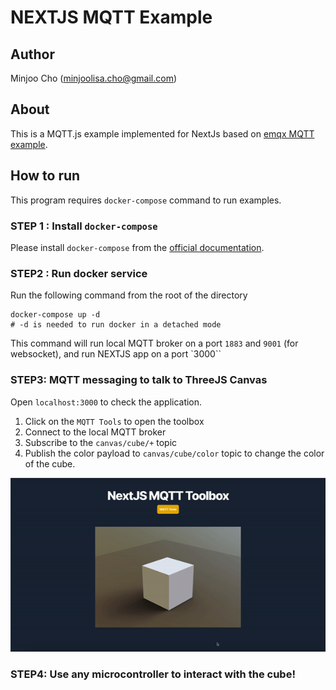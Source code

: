 # NEXTJS MQTT Example

## Author

Minjoo Cho (minjoolisa.cho@gmail.com)

## About

This is a MQTT.js example implemented for NextJs based on [emqx MQTT example](<(https://github.com/emqx/MQTT-Client-Examples)>).

## How to run

This program requires `docker-compose` command to run examples.

### STEP 1 : Install `docker-compose`

Please install `docker-compose` from the [official documentation](https://docs.docker.com/compose/install/).

### STEP2 : Run docker service

Run the following command from the root of the directory

```
docker-compose up -d
# -d is needed to run docker in a detached mode
```

This command will run local MQTT broker on a port `1883` and `9001` (for websocket), and run NEXTJS app on a port `3000``

### STEP3: MQTT messaging to talk to ThreeJS Canvas

Open `localhost:3000` to check the application.

1. Click on the `MQTT Tools` to open the toolbox
2. Connect to the local MQTT broker
3. Subscribe to the `canvas/cube/+` topic
4. Publish the color payload to `canvas/cube/color` topic to change the color of the cube.

![](/media/next-mqtt.gif)

### STEP4: Use any microcontroller to interact with the cube!
